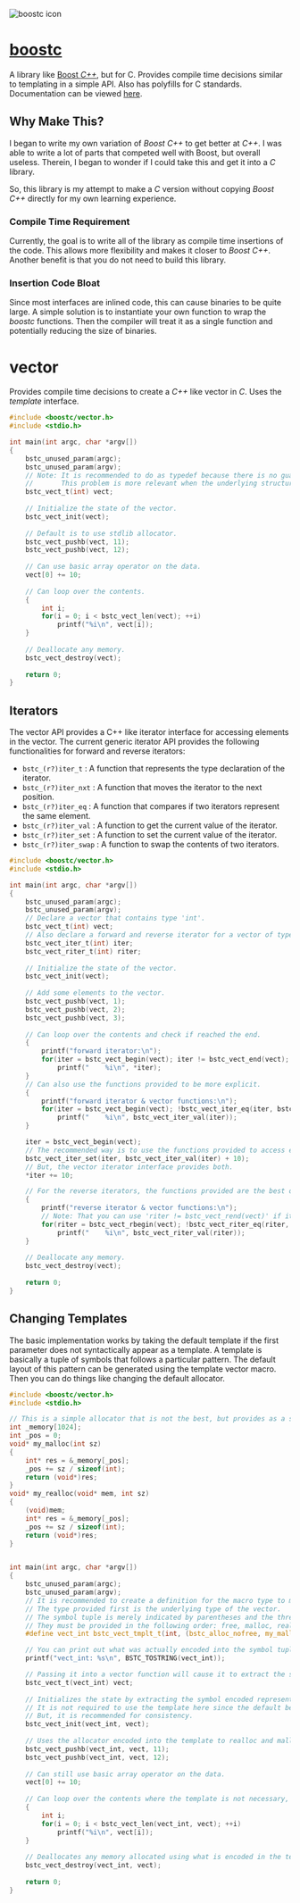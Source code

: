 ![boostc icon](images/boostc-icon.png)

# [boostc](https://tkellehe.github.io/boostc/)
A library like [Boost _C++_](https://github.com/boostorg), but for C.
Provides compile time decisions similar to templating in a simple API.
Also has polyfills for C standards. Documentation can be viewed [here](https://tkellehe.github.io/boostc/docs/).

## Why Make This?
I began to write my own variation of _Boost C++_ to get better at _C++_.
I was able to write a lot of parts that competed well with Boost, but overall useless.
Therein, I began to wonder if I could take this and get it into a _C_ library.

So, this library is my attempt to make a _C_ version without copying _Boost C++_ directly for my own learning experience.

### Compile Time Requirement
Currently, the goal is to write all of the library as compile time insertions of the code.
This allows more flexibility and makes it closer to _Boost C++_.
Another benefit is that you do not need to build this library.

### Insertion Code Bloat
Since most interfaces are inlined code, this can cause binaries to be quite large.
A simple solution is to instantiate your own function to wrap the _boostc_ functions.
Then the compiler will treat it as a single function and potentially reducing the size of binaries.

# vector
Provides compile time decisions to create a _C++_ like vector in _C_. Uses the _template_ interface.

```c
#include <boostc/vector.h>
#include <stdio.h>

int main(int argc, char *argv[])
{
    bstc_unused_param(argc);
    bstc_unused_param(argv);
    // Note: It is recommended to do as typedef because there is no guarantee that the types will be the same.
    //       This problem is more relevant when the underlying structure is a more complex data structure.
    bstc_vect_t(int) vect;
    
    // Initialize the state of the vector.
    bstc_vect_init(vect);
    
    // Default is to use stdlib allocator.
    bstc_vect_pushb(vect, 11);
    bstc_vect_pushb(vect, 12);
    
    // Can use basic array operator on the data.
    vect[0] += 10;
    
    // Can loop over the contents.
    {
        int i;
        for(i = 0; i < bstc_vect_len(vect); ++i)
            printf("%i\n", vect[i]);
    }
    
    // Deallocate any memory.
    bstc_vect_destroy(vect);
    
    return 0;
}
```

## Iterators

The vector API provides a C++ like iterator interface for accessing elements in the vector.
The current generic iterator API provides the following functionalities for forward and reverse iterators:
 * `bstc_(r?)iter_t` : A function that represents the type declaration of the iterator.
 * `bstc_(r?)iter_nxt` : A function that moves the iterator to the next position.
 * `bstc_(r?)iter_eq` : A function that compares if two iterators represent the same element.
 * `bstc_(r?)iter_val` : A function to get the current value of the iterator.
 * `bstc_(r?)iter_set` : A function to set the current value of the iterator.
 * `bstc_(r?)iter_swap` : A function to swap the contents of two iterators.

```c
#include <boostc/vector.h>
#include <stdio.h>

int main(int argc, char *argv[])
{
    bstc_unused_param(argc);
    bstc_unused_param(argv);
    // Declare a vector that contains type 'int'.
    bstc_vect_t(int) vect;
    // Also declare a forward and reverse iterator for a vector of type 'int'.
    bstc_vect_iter_t(int) iter;
    bstc_vect_riter_t(int) riter;
    
    // Initialize the state of the vector.
    bstc_vect_init(vect);
    
    // Add some elements to the vector.
    bstc_vect_pushb(vect, 1);
    bstc_vect_pushb(vect, 2);
    bstc_vect_pushb(vect, 3);
    
    // Can loop over the contents and check if reached the end.
    {
        printf("forward iterator:\n");
        for(iter = bstc_vect_begin(vect); iter != bstc_vect_end(vect); ++iter)
            printf("    %i\n", *iter);
    }
    // Can also use the functions provided to be more explicit.
    {
        printf("forward iterator & vector functions:\n");
        for(iter = bstc_vect_begin(vect); !bstc_vect_iter_eq(iter, bstc_vect_end(vect)); bstc_vect_iter_nxt(iter))
            printf("    %i\n", bstc_vect_iter_val(iter));
    }

    iter = bstc_vect_begin(vect);
    // The recommended way is to use the functions provided to access elements.
    bstc_vect_iter_set(iter, bstc_vect_iter_val(iter) + 10);
    // But, the vector iterator interface provides both.
    *iter += 10;

    // For the reverse iterators, the functions provided are the best option since the access is not direct.
    {
        printf("reverse iterator & vector functions:\n");
        // Note: That you can use 'riter != bstc_vect_rend(vect)' if it is more readable.
        for(riter = bstc_vect_rbegin(vect); !bstc_vect_riter_eq(riter, bstc_vect_rend(vect)); bstc_vect_riter_nxt(riter))
            printf("    %i\n", bstc_vect_riter_val(riter));
    }
    
    // Deallocate any memory.
    bstc_vect_destroy(vect);
    
    return 0;
}
```

## Changing Templates

The basic implementation works by taking the default template if the first parameter does not syntactically appear as a template.
A template is basically a tuple of symbols that follows a particular pattern.
The default layout of this pattern can be generated using the template vector macro.
Then you can do things like changing the default allocator.

```c
#include <boostc/vector.h>
#include <stdio.h>

// This is a simple allocator that is not the best, but provides as a simple example.
int _memory[1024];
int _pos = 0;
void* my_malloc(int sz)
{
    int* res = &_memory[_pos];
    _pos += sz / sizeof(int);
    return (void*)res;
}
void* my_realloc(void* mem, int sz)
{
    (void)mem;
    int* res = &_memory[_pos];
    _pos += sz / sizeof(int);
    return (void*)res;
}


int main(int argc, char *argv[])
{
    bstc_unused_param(argc);
    bstc_unused_param(argv);
    // It is recommended to create a definition for the macro type to make it more readable.
    // The type provided first is the underlying type of the vector.
    // The symbol tuple is merely indicated by parentheses and the three symbols provided.
    // They must be provided in the following order: free, malloc, realloc.
    #define vect_int bstc_vect_tmplt_t(int, (bstc_alloc_nofree, my_malloc, my_realloc))

    // You can print out what was actually encoded into the symbol tuple:
    printf("vect_int: %s\n", BSTC_TOSTRING(vect_int));

    // Passing it into a vector function will cause it to extract the symbol representing the type.
    bstc_vect_t(vect_int) vect;
    
    // Initializes the state by extracting the symbol encoded representing the init function.
    // It is not required to use the template here since the default behavior does not change when changing the allocators.
    // But, it is recommended for consistency.
    bstc_vect_init(vect_int, vect);
    
    // Uses the allocator encoded into the template to realloc and malloc the memory.
    bstc_vect_pushb(vect_int, vect, 11);
    bstc_vect_pushb(vect_int, vect, 12);
    
    // Can still use basic array operator on the data.
    vect[0] += 10;
    
    // Can loop over the contents where the template is not necessary, but recommended for consistency.
    {
        int i;
        for(i = 0; i < bstc_vect_len(vect_int, vect); ++i)
            printf("%i\n", vect[i]);
    }
    
    // Deallocates any memory allocated using what is encoded in the template.
    bstc_vect_destroy(vect_int, vect);
    
    return 0;
}
```
